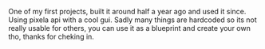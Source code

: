 One of my first projects, built it around half a year ago and used it since. Using pixela api with a cool gui. Sadly many things are hardcoded so its not really usable for others, you can use it as a blueprint and create your own tho, thanks for cheking in.
